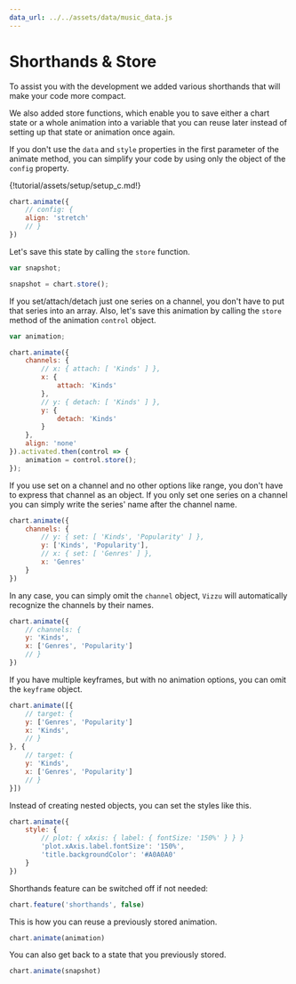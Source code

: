 ```yaml
---
data_url: ../../assets/data/music_data.js
---
```


# Shorthands & Store

To assist you with the development we added various shorthands that will make
your code more compact.

We also added store functions, which enable you to save either a chart state or
a whole animation into a variable that you can reuse later instead of setting up
that state or animation once again.

If you don't use the `data` and `style` properties in the first parameter of the
animate method, you can simplify your code by using only the object of the
`config` property.

<div id="tutorial_01"></div>

{!tutorial/assets/setup/setup_c.md!}

```javascript
chart.animate({
    // config: {
    align: 'stretch'
    // }
})
```

Let's save this state by calling the `store` function.

<div id="tutorial_02"></div>

```javascript
var snapshot;

snapshot = chart.store();
```

If you set/attach/detach just one series on a channel, you don't have to put
that series into an array. Also, let's save this animation by calling the
`store` method of the animation `control` object.

<div id="tutorial_03"></div>

```javascript
var animation;

chart.animate({
    channels: {
        // x: { attach: [ 'Kinds' ] },
        x: {
            attach: 'Kinds'
        },
        // y: { detach: [ 'Kinds' ] },
        y: {
            detach: 'Kinds'
        }
    },
    align: 'none'
}).activated.then(control => {
    animation = control.store();
});
```

If you use set on a channel and no other options like range, you don't have to
express that channel as an object. If you only set one series on a channel you
can simply write the series' name after the channel name.

<div id="tutorial_04"></div>

```javascript
chart.animate({
    channels: {
        // y: { set: [ 'Kinds', 'Popularity' ] },
        y: ['Kinds', 'Popularity'],
        // x: { set: [ 'Genres' ] },
        x: 'Genres'
    }
})
```

In any case, you can simply omit the `channel` object, `Vizzu` will
automatically recognize the channels by their names.

<div id="tutorial_05"></div>

```javascript
chart.animate({
    // channels: {
    y: 'Kinds',
    x: ['Genres', 'Popularity']
    // }
})
```

If you have multiple keyframes, but with no animation options, you can omit the
`keyframe` object.

<div id="tutorial_06"></div>

```javascript
chart.animate([{
    // target: {
    y: ['Genres', 'Popularity']
    x: 'Kinds',
    // }
}, {
    // target: {
    y: 'Kinds',
    x: ['Genres', 'Popularity']
    // }
}])
```

Instead of creating nested objects, you can set the styles like this.

<div id="tutorial_07"></div>

```javascript
chart.animate({
    style: {
        // plot: { xAxis: { label: { fontSize: '150%' } } }
        'plot.xAxis.label.fontSize': '150%',
        'title.backgroundColor': '#A0A0A0'
    }
})
```

Shorthands feature can be switched off if not needed:

```javascript
chart.feature('shorthands', false)
```

This is how you can reuse a previously stored animation.

<div id="tutorial_08"></div>

```javascript
chart.animate(animation)
```

You can also get back to a state that you previously stored.

<div id="tutorial_09"></div>

```javascript
chart.animate(snapshot)
```

<script src="../shorthands_store.js"></script>
